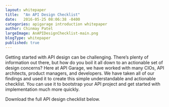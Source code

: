 ```yaml
---
layout: whitepaper
title:  "An API Design Checklist"
date:   2016-05-25 08:06:38 -0400
categories: apigarage introduction whitepaper
author: Chinmay Patel
largeImage: AnAPIDesignChecklist-main.png
blogType: whitepaper
published: true
---
```


Getting started with API design can be challenging. There’s plenty of information out there, but how do you boil it all down to an actionable set of design concerns? Here at API Garage, we have worked with many CIOs, API architects, product managers, and developers. We have taken all of our findings and used it to create this simple understandable and actionable checklist. You can use it to bootstrap your API project and get started with implementation much more quickly.

Download the full API design checklist below.

